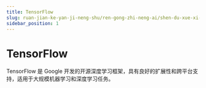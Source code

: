 ```yaml
---
title: TensorFlow
slug: ruan-jian-ke-yan-ji-neng-shu/ren-gong-zhi-neng-ai/shen-du-xue-xi-dl/kuang-jia/tensorflow/tensorflow
sidebar_position: 1
---
```


# TensorFlow

TensorFlow 是 Google 开发的开源深度学习框架，具有良好的扩展性和跨平台支持，适用于大规模机器学习和深度学习任务。

